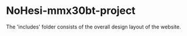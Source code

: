 # NoHesi-mmx30bt-project
The 'includes' folder consists of the overall design layout of the website.
